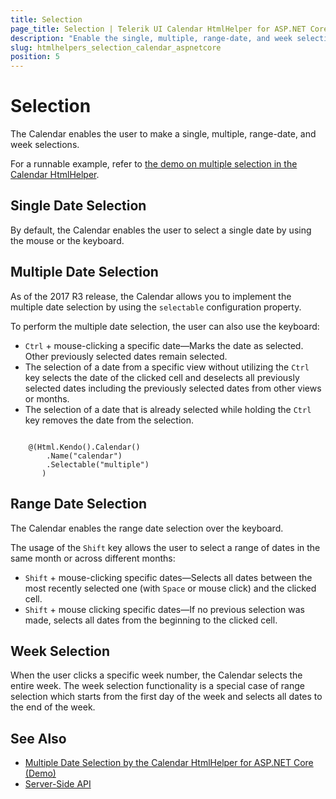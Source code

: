 ```yaml
---
title: Selection
page_title: Selection | Telerik UI Calendar HtmlHelper for ASP.NET Core
description: "Enable the single, multiple, range-date, and week selections when working with the Telerik UI Calendar HtmlHelper for ASP.NET Core (MVC 6 or ASP.NET Core MVC)."
slug: htmlhelpers_selection_calendar_aspnetcore
position: 5
---
```


# Selection

The Calendar enables the user to make a single, multiple, range-date, and week selections.

For a runnable example, refer to [the demo on multiple selection in the Calendar HtmlHelper](https://demos.telerik.com/aspnet-core/calendar/selection).

## Single Date Selection

By default, the Calendar enables the user to select a single date by using the mouse or the keyboard.

## Multiple Date Selection

As of the 2017 R3 release, the Calendar allows you to implement the multiple date selection by using the `selectable` configuration property.

To perform the multiple date selection, the user can also use the keyboard:

* `Ctrl` + mouse-clicking a specific date&mdash;Marks the date as selected. Other previously selected dates remain selected.
* The selection of a date from a specific view without utilizing the `Ctrl` key selects the date of the clicked cell and deselects all previously selected dates including the previously selected dates from other views or months.
* The selection of a date that is already selected while holding the `Ctrl` key removes the date from the selection.

```

    @(Html.Kendo().Calendar()
        .Name("calendar")
        .Selectable("multiple")
       )
```

## Range Date Selection

The Calendar enables the range date selection over the keyboard.

The usage of the `Shift` key allows the user to select a range of dates in the same month or across different months:

* `Shift` + mouse-clicking specific dates&mdash;Selects all dates between the most recently selected one (with `Space` or mouse click) and the clicked cell.
* `Shift` + mouse clicking specific dates&mdash;If no previous selection was made, selects all dates from the beginning to the clicked cell.

## Week Selection

When the user clicks a specific week number, the Calendar selects the entire week. The week selection functionality is a special case of range selection which starts from the first day of the week and selects all dates to the end of the week.

## See Also

* [Multiple Date Selection by the Calendar HtmlHelper for ASP.NET Core (Demo)](https://demos.telerik.com/aspnet-core/calendar/selection)
* [Server-Side API](/api/calendar)
